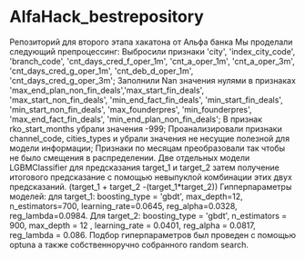 # AlfaHack_bestrepository
Репозиторий для второго этапа хакатона от Альфа банка
Мы проделали следующий препроцессинг:
Выбросили признаки 'city', 'index_city_code', 'branch_code', 'cnt_days_cred_f_oper_1m', 'cnt_a_oper_1m', 'cnt_a_oper_3m', 'cnt_days_cred_g_oper_1m', 'cnt_deb_d_oper_1m', 'cnt_days_cred_g_oper_3m';
Заполнили Nan значения нулями в признаках 'max_end_plan_non_fin_deals','max_start_fin_deals', 'max_start_non_fin_deals', 'min_end_fact_fin_deals', 'min_start_fin_deals', 'min_start_non_fin_deals', 'max_founderpres', 'min_founderpres', 'max_end_fact_fin_deals', 'min_end_plan_non_fin_deals';
В признак rko_start_months убрали значения -999;
Проанализировали признаки channel_code, cities_types и убрали значения не несущие полезной для модели информации;
Признаки по месяцам преобразовали так чтобы не было смещения в распределении.
Две отдельных модели LGBMClassifier для предсказания target_1 и target_2 затем получение итогового предсказание с помощью невыпуклой комбинации этих двух предсказаний. (target_1 + target_2 -(target_1*target_2))
Гипперпараметры моделей:
для target_1: boosting_type = 'gbdt', max_depth=12, n_estimators=700, learning_rate=0.0645, reg_alpha=0.0328, reg_lambda=0.0984.
Для target_2: boosting_type = 'gbdt', n_estimators = 900,  max_depth = 12 , learning_rate = 0.0401,  reg_alpha = 0.0817,  reg_lambda = 0.086.
Подбор гиперпараметров был проведен с помощью optuna а также собственноручно собранного random search.

